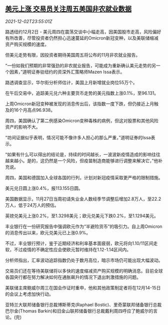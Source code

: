 <!--1638489662000-->
[美元上涨 交易员关注周五美国非农就业数据](https://cn.reuters.com/article/global-forex-1202-thur-idCNKBS2IH2L0)
------

<div><i>2021-12-02T23:55:01Z</i></div><p>路透纽约12月2日 - 美元周四在震荡交谈中小幅走高，因美国股市走高，风险偏好有所改善，尽管投资者仍然担心迅速蔓延的Omicron新冠变种，以及美联储缩减资产购买规模的速度。</p><p>但美元走势有限，因投资者期待美国周五将公布的11月非农就业报告。</p><p>“一份如我们预期的非常强劲的非农就业报告，可能成为重新确认美元走势的另一个因素，”道明证券驻纽约的资深外汇策略师Mazen Issa表示。</p><p>路透调查显示，华尔街分析师估计，美国上月新增就业岗位55万个。</p><p>在午后交易中，追踪美元兑六种主要货币走势的美元指数上涨0.1%，至96.131。</p><p>上周Omicron新冠变种被发现的消息传出后，该指数一度下跌，但仍接近上月触及的16个月高点96.938。</p><p>周四，美国确认了第二例感染Omicron变种毒株的病例，但这对股票和其他风险资产的影响不大。</p><p>“坊间证据似乎表明，情况可能不像许多人担心的那么严重，”道明证券的Issa表示。</p><p>“如果有什么可以得出的结论是，持续的时间越长，一波波新疫情造成的影响往往越来越小。是的，这仍然是一个风险，但疫苗制造商能够进行调整来解决它，”他补充说。</p><p>周四，美国和德国加入全球各国的行列，计划对新冠疫情采取更严格的限制措施。</p><p>美元兑日圆上涨0.4%，报113.155日圆。</p><p>美国数据显示，11月27日当周初请失业金人数经季节调整后增加2.8万人，至22.2万人，低于24万人的预估。</p><p>英镑兑美元上涨0.2%，至1.3298美元；欧元兑美元下跌0.2%，至1.1294美元。</p><p>丰业银行在一份研究报告中强调欧元作为“半避险货币”的吸引力。自上周Omicron的消息传出以来，欧元兑美元已上涨0.9%。</p><p>不过，丰业银行预计，鉴于近期经济和利率基本面疲弱，欧元将向1.10/11区间走软，不过疫情的不确定性应会使欧元暂时维持在1.12-1.14区间内。</p><p>分析师指出，汇率波动追踪指数仍处于数月高位，暗示市场仍可能出现大幅波动。</p><p>交易员们还在等待美联储将以多快的速度缩减资产购买规模的明确消息。目前全球各国央行都在努力解决如何在通胀飙升的情况下退出刺激措施的问题。</p><p>美联储主席鲍威尔周三在国会作证时重申，他和其他政策制定者将在12月14-15日的会议上考虑加快行动。</p><p>亚特兰大联邦储备银行总裁博斯蒂克(Raphael Bostic)、里奇蒙联邦储备银行总裁巴尔金(Thomas Barkin)和旧金山联邦储备银行总裁戴利周四呼应了鲍威尔的言论。(完)</p>
